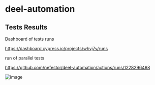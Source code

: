 # deel-automation

## Tests Results

Dashboard of tests runs

https://dashboard.cypress.io/projects/whvj7v/runs

run of parallel tests

https://github.com/nefestor/deel-automation/actions/runs/1228296488 

![image](https://user-images.githubusercontent.com/26604663/133029663-d4f4104a-d6d0-40aa-8f2e-5ef71c908bd5.png)

